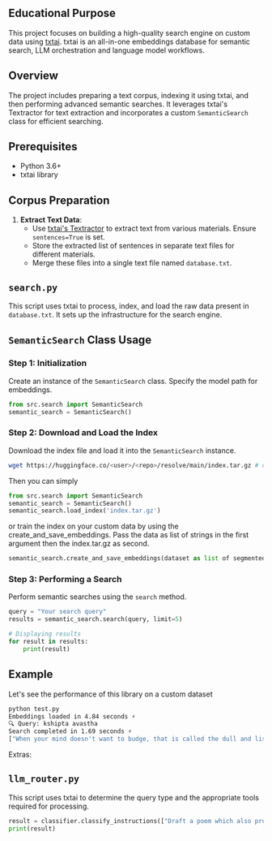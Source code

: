 ## Educational Purpose
This project focuses on building a high-quality search engine on custom data using [txtai](https://neuml.github.io/txtai/).
txtai is an all-in-one embeddings database for semantic search, LLM orchestration and language model workflows.

## Overview
The project includes preparing a text corpus, indexing it using txtai, and then performing advanced semantic searches. It leverages txtai's Textractor for text extraction and incorporates a custom `SemanticSearch` class for efficient searching.

## Prerequisites
- Python 3.6+
- txtai library

## Corpus Preparation
1. **Extract Text Data**:
   - Use [txtai's Textractor](https://neuml.github.io/txtai/pipeline/data/textractor/) to extract text from various materials. Ensure `sentences=True` is set.
   - Store the extracted list of sentences in separate text files for different materials.
   - Merge these files into a single text file named `database.txt`.

## `search.py`
This script uses txtai to process, index, and load the raw data present in `database.txt`. It sets up the infrastructure for the search engine.

## `SemanticSearch` Class Usage

### Step 1: Initialization
Create an instance of the `SemanticSearch` class. Specify the model path for embeddings.

```python
from src.search import SemanticSearch
semantic_search = SemanticSearch()
```

### Step 2: Download and Load the Index
Download the index file and load it into the `SemanticSearch` instance.

```bash
wget https://huggingface.co/<user>/<repo>/resolve/main/index.tar.gz # or any URL where your index lives
```

Then you can simply 

```python
from src.search import SemanticSearch
semantic_search = SemanticSearch()
semantic_search.load_index('index.tar.gz')
```
or train the index on your custom data by using the create\_and\_save\_embeddings. Pass the data as list of strings in the first argument then the index.tar.gz as second.

```python
semantic_search.create_and_save_embeddings(dataset as list of segmented sentences, 'index.tar.gz')
```

### Step 3: Performing a Search
Perform semantic searches using the `search` method.

```python
query = "Your search query"
results = semantic_search.search(query, limit=5)

# Displaying results
for result in results:
    print(result)
```


## Example

Let's see the performance of this library on a custom dataset

```bash
python test.py 
Embeddings loaded in 4.84 seconds ⚡️
🔍 Query: kshipta avastha
Search completed in 1.69 seconds ⚡️
["When your mind doesn't want to budge, that is called the dull and listless state, when your mind does not want to budge It is called the Muda Avastha, which means The mind has not even come to the level of conscious thought It is just listless It is also called the donkey mind This is called the Muda Avastha The next state is Which also you go into, it is the Kshipta Avastha is kshitva avastha where you are very restless, very agitated, thinking many thoughts and unable to even listen or sit quiet mind.", 'I think this should be closed and after focused state there is a deepened ekagraha avastha which is called nirudha avastha which is possible only through yoga.', 'Agar successful hona ho to donkey monkey butterfly ko chodke ekagra avastha is normal to a healthy mind because it is not being carried away by some emotion, by silly thought process by some fear some anger no no this is not true.']
```

Extras:

## `llm_router.py`
This script uses txtai to determine the query type and the appropriate tools required for processing.

```python
result = classifier.classify_instructions(["Draft a poem which also proves that sqrt of 2 is irrational"])
print(result)
```


